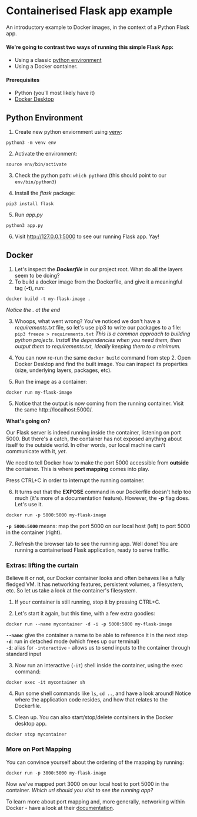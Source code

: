 # Containerised Flask app example
An introductory example to Docker images, in the context of a Python Flask app.

#### We're going to contrast two ways of running this simple Flask App:

* Using a classic [python environment](https://docs.python.org/3/library/venv.html)
* Using a Docker container.

#### Prerequisites

* Python (you'll most likely have it)
* [Docker Desktop](https://www.docker.com/products/docker-desktop/)

## Python Environment
1. Create new python enviornment using [venv](https://docs.python.org/3/library/venv.html):
```
python3 -m venv env
```
2. Activate the environment: 
```
source env/bin/activate
```
3. Check the python path: `which python3` (this should point to our `env/bin/python3`)
    
4. Install the _flask_ package:
```
pip3 install flask
```
5. Run _app.py_
```
python3 app.py
```
6. Visit http://127.0.0.1:5000 to see our running Flask app. Yay!

## Docker 
1. Let's inspect the ___Dockerfile___ in our project root. What do all the layers seem to be doing?
2. To build a docker image from the Dockerfile, and give it a meaningful tag (**-t**), run: 
```
docker build -t my-flask-image .
```
_Notice the . at the end_

3. Whoops, what went wrong? You've noticed we don't have a _requirements.txt_ file, so let's use pip3 to write our packages to a file: 
``` pip3 freeze > requirements.txt ```
_This is a common approach to building python projects. Install the dependencies when you need them, then output them to requirements.txt, ideally keeping them to a minimum._

4. You can now re-run the same `docker build` command from step 2. Open Docker Desktop and find the built image. You can inspect its properties (size, underlying layers, packages, etc).

4. Run the image as a container: 
```
docker run my-flask-image
```
5. Notice that the output is now coming from the running container. Visit the same http://localhost:5000/. 

**What's going on?**

Our Flask server is indeed running inside the container, listening on port 5000. But there's a catch, the container has not exposed anything about itself to the outside world. In other words, our local machine can't communicate with it, _yet_.

We need to tell Docker how to make the port 5000 accessible from **outside** the container. This is where **port mapping** comes into play.

Press CTRL+C in order to interrupt the running container.

6. It turns out that the **EXPOSE** command in our Dockerfile doesn't help too much (it's more of a documentation feature). However, the **-p** flag does. Let's use it.
```
docker run -p 5000:5000 my-flask-image
```
**`-p 5000:5000`** means: map the port 5000 on our local host (left) to port 5000 in the container (right).

7. Refresh the browser tab to see the running app. Well done! You are running a containerised Flask application, ready to serve traffic.

### Extras: lifting the curtain 

Believe it or not, our Docker container looks and often behaves like a fully fledged VM. It has networking features, persistent volumes, a filesystem, etc.
So let us take a look at the container's filesystem.

1. If your container is still running, stop it by pressing CTRL+C.

2. Let's start it again, but this time, with a few extra goodies:
```
docker run --name mycontainer -d -i -p 5000:5000 my-flask-image 
```

**`--name`**: give the container a name to be able to reference it in the next step\
**`-d`**: run in detached mode (which frees up our terminal)\
**`-i`**: alias for `-interactive` - allows us to send inputs to the container through standard input

3. Now run an interactive (`-it`) shell inside the container, using the exec command:
```
docker exec -it mycontainer sh
```

4. Run some shell commands like `ls`, `cd ..`, and have a look around! Notice where the application code resides, and how that relates to the Dockerfile.

5. Clean up. You can also start/stop/delete containers in the Docker desktop app.
```
docker stop mycontainer
```

### More on Port Mapping

You can convince yourself about the ordering of the mapping by running:
```
docker run -p 3000:5000 my-flask-image
```
Now we've mapped port 3000 on our local host to port 5000 in the container. _Which url should you visit to see the running app?_

To learn more about port mapping and, more generally, networking within Docker - have a look at their [ documentation](https://docs.docker.com/engine/network/#published-ports).
